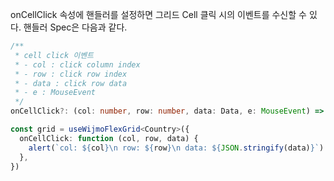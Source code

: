 onCellClick 속성에 핸들러를 설정하면 그리드 Cell 클릭 시의 이벤트를 수신할 수 있다. 핸들러 Spec은 다음과 같다.
```typescript
/**
 * cell click 이벤트
 * - col : click column index
 * - row : click row index
 * - data : click row data
 * - e : MouseEvent
 */
onCellClick?: (col: number, row: number, data: Data, e: MouseEvent) => void | Promise<void>
```

```typescript
const grid = useWijmoFlexGrid<Country>({
  onCellClick: function (col, row, data) {
    alert(`col: ${col}\n row: ${row}\n data: ${JSON.stringify(data)}`)
  },
})
```
